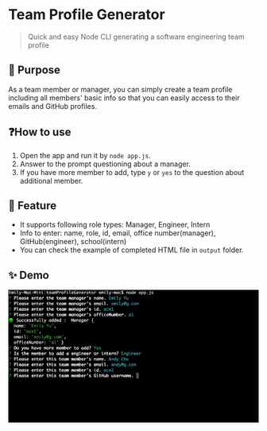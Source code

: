# Team Profile Generator

> Quick and easy Node CLI generating a software engineering team profile

## 🎯 Purpose

As a team member or manager, you can simply create a team profile including all members' basic info so that you can easily access to their emails and GitHub profiles.

## ❓How to use

1. Open the app and run it by `node app.js`.
2. Answer to the prompt questioning about a manager.
3. If you have more member to add, type `y` or `yes` to the question about additional member.

## 🧩 Feature

- It supports following role types: Manager, Engineer, Intern
- Info to enter: name, role, id, email, office number(manager), GitHub(engineer), school(intern)
- You can check the example of completed HTML file in `output` folder.

## ✨ Demo

![demo](./demo.gif)

